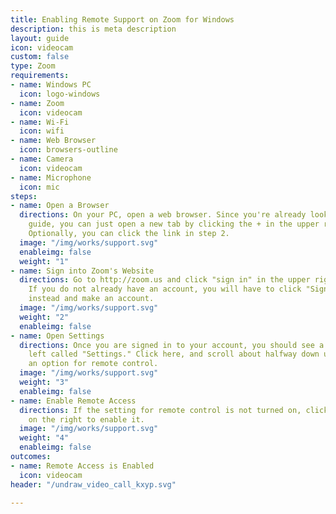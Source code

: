```yaml
---
title: Enabling Remote Support on Zoom for Windows
description: this is meta description
layout: guide
icon: videocam
custom: false
type: Zoom
requirements:
- name: Windows PC
  icon: logo-windows
- name: Zoom
  icon: videocam
- name: Wi-Fi
  icon: wifi
- name: Web Browser
  icon: browsers-outline
- name: Camera
  icon: videocam
- name: Microphone
  icon: mic
steps:
- name: Open a Browser
  directions: On your PC, open a web browser. Since you're already looking at this
    guide, you can just open a new tab by clicking the + in the upper right corner.
    Optionally, you can click the link in step 2.
  image: "/img/works/support.svg"
  enableimg: false
  weight: "1"
- name: Sign into Zoom's Website
  directions: Go to http://zoom.us and click "sign in" in the upper right corner.
    If you do not already have an account, you will have to click "Sign up, it's free"
    instead and make an account.
  image: "/img/works/support.svg"
  weight: "2"
  enableimg: false
- name: Open Settings
  directions: Once you are signed in to your account, you should see a link on the
    left called "Settings." Click here, and scroll about halfway down until you see
    an option for remote control.
  image: "/img/works/support.svg"
  weight: "3"
  enableimg: false
- name: Enable Remote Access
  directions: If the setting for remote control is not turned on, click the switch
    on the right to enable it.
  image: "/img/works/support.svg"
  weight: "4"
  enableimg: false
outcomes:
- name: Remote Access is Enabled
  icon: videocam
header: "/undraw_video_call_kxyp.svg"

---
```

